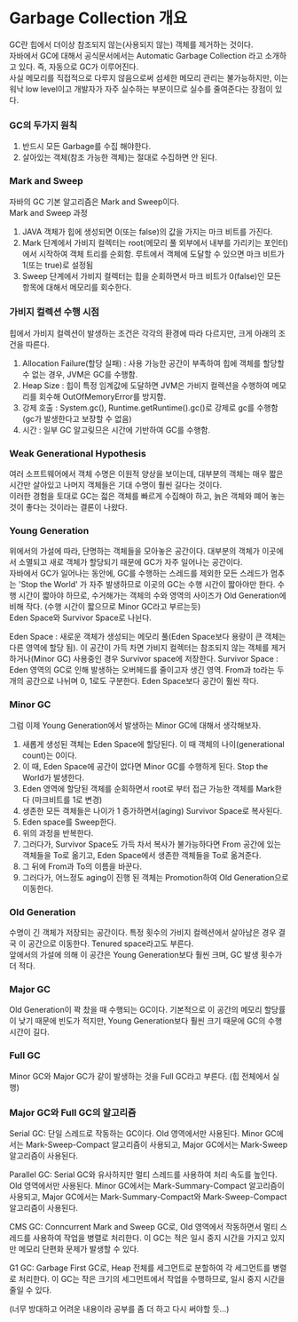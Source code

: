 # Garbage Collection 개요

GC란 힙에서 더이상 참조되지 않는(사용되지 않는) 객체를 제거하는 것이다.  
자바에서 GC에 대해서 공식문서에서는 Automatic Garbage Collection 라고 소개하고 있다. 즉, 자동으로 GC가 이루어진다.  
사실 메모리를 직접적으로 다루지 않음으로써 섬세한 메모리 관리는 불가능하지만, 이는 워낙 low level이고 개발자가 자주 실수하는 부분이므로 실수를 줄여준다는 장점이 있다.  

### GC의 두가지 원칙
1. 반드시 모든 Garbage를 수집 해야한다.
2. 살아있는 객체(참조 가능한 객체)는 절대로 수집하면 안 된다.

### Mark and Sweep
자바의 GC 기본 알고리즘은 Mark and Sweep이다.  
Mark and Sweep 과정
1. JAVA 객체가 힙에 생성되면 0(또는 false)의 값을 가지는 마크 비트를 가진다.
2. Mark 단계에서 가비지 컬렉터는 root(메모리 풀 외부에서 내부를 가리키는 포인터)에서 시작하여 객체 트리를 순회함. 루트에서 객체에 도달할 수 있으면 마크 비트가 1(또는 true)로 설정됨
3. Sweep 단계에서 가비지 컬렉터는 힙을 순회하면서 마크 비트가 0(false)인 모든 항목에 대해서 메모리를 회수한다.

### 가비지 컬렉션 수행 시점
힙에서 가비지 컬렉션이 발생하는 조건은 각각의 환경에 따라 다르지만, 크게 아래의 조건을 따른다.
1. Allocation Failure(할당 실패) : 사용 가능한 공간이 부족하여 힙에 객체를 할당할 수 없는 경우, JVM은 GC를 수행함.
2. Heap Size : 힙이 특정 임계값에 도달하면 JVM은 가비지 컬렉션을 수행하여 메모리를 회수해 OutOfMemoryError를 방지함.
3. 강제 호출 : System.gc(), Runtime.getRuntime().gc()로 강제로 gc를 수행함(gc가 발생한다고 보장할 수 없음)
4. 시간 : 일부 GC 알고맂므은 시간에 기반하여 GC를 수행함.

### Weak Generational Hypothesis
여러 소프트웨어에서 객체 수명은 이원적 양상을 보이는데, 대부분의 객체는 매우 짧은 시간만 살아있고 나머지 객체들은 기대 수명이 훨씬 길다는 것이다.  
이러한 경험을 토대로 GC는 젋은 객체를 빠르게 수집해야 하고, 늙은 객체와 뗴어 놓는 것이 좋다는 것이라는 결론이 나왔다.

### Young Generation
위에서의 가설에 따라, 단명하는 객체들을 모아놓은 공간이다. 대부분의 객체가 이곳에서 소멸되고 새로 객체가 할당되기 때문에 GC가 자주 일어나는 공간이다.  
자바에서 GC가 일어나는 동안에, GC를 수행하는 스레드를 제외한 모든 스레드가 멈추는 'Stop the World' 가 자주 발생하므로 이곳의 GC는 수행 시간이 짧아야만 한다.
수행 시간이 짧아야 하므로, 수거해가는 객체의 수와 영역의 사이즈가 Old Generation에 비해 작다. (수행 시간이 짧으므로 Minor GC라고 부르는듯)  
Eden Space와 Survivor Space로 나뉜다.

Eden Space : 새로운 객체가 생성되는 메모리 풀(Eden Space보다 용량이 큰 객체는 다른 영역에 할당 됨). 이 공간이 가득 차면 가비지 컬렉터는 참조되지 않는 객체를 제거하거나(Minor GC) 사용중인 경우 Survivor space에 저장한다.
Survivor Space : Eden 영역의 GC로 인해 발생하는 오버헤드를 줄이고자 생긴 영역. From과 to라는 두 개의 공간으로 나뉘며 0, 1로도 구분한다. Eden Space보다 공간이 훨씬 작다.  

### Minor GC
그럼 이제 Young Generation에서 발생하는 Minor GC에 대해서 생각해보자.  
1. 새롭게 생성된 객체는 Eden Space에 할당된다. 이 때 객체의 나이(generational count)는 0이다.
2. 이 때, Eden Space에 공간이 없다면 Minor GC를 수행하게 된다. Stop the World가 발생한다.
3. Eden 영역에 할당된 객체를 순회하면서 root로 부터 접근 가능한 객체를 Mark한다 (마크비트를 1로 변경)
4. 생존한 모든 객체들은 나이가 1 증가하면서(aging) Survivor Space로 복사된다.
5. Eden space를 Sweep한다.
6. 위의 과정을 반복한다.
7. 그러다가, Survivor Space도 가득 차서 복사가 불가능하다면 From 공간에 있는 객체들을 To로 옮기고, Eden Space에서 생존한 객체들을 To로 옮겨준다.
8. 그 뒤에 From과 To의 이름을 바꾼다.
9. 그러다가, 어느정도 aging이 진행 된 객체는 Promotion하여 Old Generation으로 이동한다.

### Old Generation
수명이 긴 객체가 저장되는 공간이다. 특정 횟수의 가비지 컬렉션에서 살아남은 경우 결국 이 공간으로 이동한다. Tenured space라고도 부른다.  
앞에서의 가설에 의해 이 공간은 Young Generation보다 훨씬 크며, GC 발생 횟수가 더 적다.

### Major GC
Old Generation이 꽉 찼을 때 수행되는 GC이다. 기본적으로 이 공간의 메모리 할당률이 낮기 때문에 빈도가 적지만, Young Generation보다 훨씬 크기 때문에 GC의 수행 시간이 길다.

### Full GC
Minor GC와 Major GC가 같이 발생하는 것을 Full GC라고 부른다. (힙 전체에서 실행)

### Major GC와 Full GC의 알고리즘
Serial GC: 단일 스레드로 작동하는 GC이다. Old 영역에서만 사용된다. Minor GC에서는 Mark-Sweep-Compact 알고리즘이 사용되고, Major GC에서는 Mark-Sweep 알고리즘이 사용된다.

Parallel GC: Serial GC와 유사하지만 멀티 스레드를 사용하여 처리 속도를 높인다. Old 영역에서만 사용된다. Minor GC에서는 Mark-Summary-Compact 알고리즘이 사용되고, Major GC에서는 Mark-Summary-Compact와 Mark-Sweep-Compact 알고리즘이 사용된다.

CMS GC: Conncurrent Mark and Sweep GC로, Old 영역에서 작동하면서 멀티 스레드를 사용하여 작업을 병렬로 처리한다. 이 GC는 적은 일시 중지 시간을 가지고 있지만 메모리 단편화 문제가 발생할 수 있다.

G1 GC: Garbage First GC로, Heap 전체를 세그먼트로 분할하여 각 세그먼트를 병렬로 처리한다. 이 GC는 작은 크기의 세그먼트에서 작업을 수행하므로, 일시 중지 시간을 줄일 수 있다.

(너무 방대하고 어려운 내용이라 공부를 좀 더 하고 다시 써야할 듯...)
